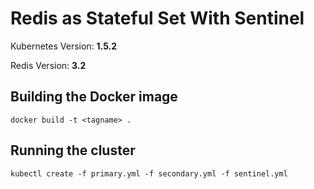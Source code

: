 # Redis as Stateful Set With Sentinel

Kubernetes Version: **1.5.2**

Redis Version: **3.2**

## Building the Docker image

    docker build -t <tagname> .

## Running the cluster

    kubectl create -f primary.yml -f secondary.yml -f sentinel.yml
